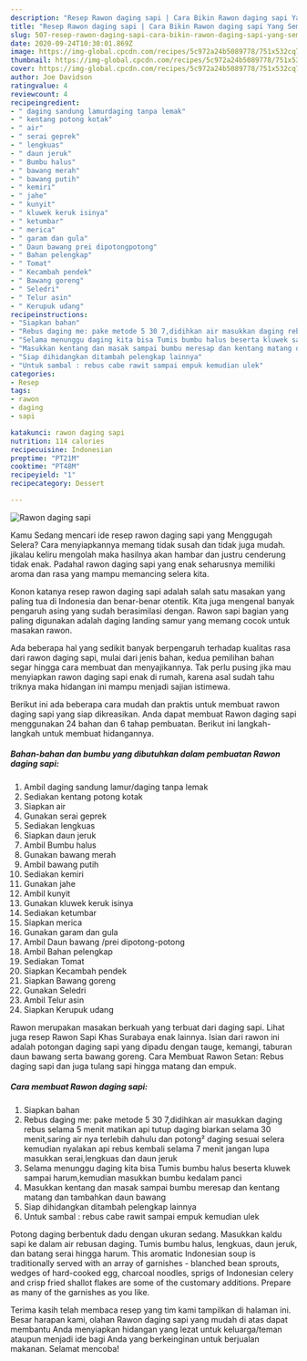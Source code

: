 ```yaml
---
description: "Resep Rawon daging sapi | Cara Bikin Rawon daging sapi Yang Sempurna"
title: "Resep Rawon daging sapi | Cara Bikin Rawon daging sapi Yang Sempurna"
slug: 507-resep-rawon-daging-sapi-cara-bikin-rawon-daging-sapi-yang-sempurna
date: 2020-09-24T10:30:01.869Z
image: https://img-global.cpcdn.com/recipes/5c972a24b5089778/751x532cq70/rawon-daging-sapi-foto-resep-utama.jpg
thumbnail: https://img-global.cpcdn.com/recipes/5c972a24b5089778/751x532cq70/rawon-daging-sapi-foto-resep-utama.jpg
cover: https://img-global.cpcdn.com/recipes/5c972a24b5089778/751x532cq70/rawon-daging-sapi-foto-resep-utama.jpg
author: Joe Davidson
ratingvalue: 4
reviewcount: 4
recipeingredient:
- " daging sandung lamurdaging tanpa lemak"
- " kentang potong kotak"
- " air"
- " serai geprek"
- " lengkuas"
- " daun jeruk"
- " Bumbu halus"
- " bawang merah"
- " bawang putih"
- " kemiri"
- " jahe"
- " kunyit"
- " kluwek keruk isinya"
- " ketumbar"
- " merica"
- " garam dan gula"
- " Daun bawang prei dipotongpotong"
- " Bahan pelengkap"
- " Tomat"
- " Kecambah pendek"
- " Bawang goreng"
- " Seledri"
- " Telur asin"
- " Kerupuk udang"
recipeinstructions:
- "Siapkan bahan"
- "Rebus daging me: pake metode 5 30 7,didihkan air masukkan daging rebus selama 5 menit matikan api tutup daging biarkan selama 30 menit,saring air nya terlebih dahulu dan potong² daging sesuai selera kemudian nyalakan api rebus kembali selama 7 menit jangan lupa masukkan serai,lengkuas dan daun jeruk"
- "Selama menunggu daging kita bisa Tumis bumbu halus beserta kluwek sampai harum,kemudian masukkan bumbu kedalam panci"
- "Masukkan kentang dan masak sampai bumbu meresap dan kentang matang dan tambahkan daun bawang"
- "Siap dihidangkan ditambah pelengkap lainnya"
- "Untuk sambal : rebus cabe rawit sampai empuk kemudian ulek"
categories:
- Resep
tags:
- rawon
- daging
- sapi

katakunci: rawon daging sapi 
nutrition: 114 calories
recipecuisine: Indonesian
preptime: "PT21M"
cooktime: "PT48M"
recipeyield: "1"
recipecategory: Dessert

---
```



![Rawon daging sapi](https://img-global.cpcdn.com/recipes/5c972a24b5089778/751x532cq70/rawon-daging-sapi-foto-resep-utama.jpg)

Kamu Sedang mencari ide resep rawon daging sapi yang Menggugah Selera? Cara menyiapkannya memang tidak susah dan tidak juga mudah. jikalau keliru mengolah maka hasilnya akan hambar dan justru cenderung tidak enak. Padahal rawon daging sapi yang enak seharusnya memiliki aroma dan rasa yang mampu memancing selera kita.

Konon katanya resep rawon daging sapi adalah salah satu masakan yang paling tua di Indonesia dan benar-benar otentik. Kita juga mengenal banyak pengaruh asing yang sudah berasimilasi dengan. Rawon sapi bagian yang paling digunakan adalah daging landing samur yang memang cocok untuk masakan rawon.

Ada beberapa hal yang sedikit banyak berpengaruh terhadap kualitas rasa dari rawon daging sapi, mulai dari jenis bahan, kedua pemilihan bahan segar hingga cara membuat dan menyajikannya. Tak perlu pusing jika mau menyiapkan rawon daging sapi enak di rumah, karena asal sudah tahu triknya maka hidangan ini mampu menjadi sajian istimewa.


Berikut ini ada beberapa cara mudah dan praktis untuk membuat rawon daging sapi yang siap dikreasikan. Anda dapat membuat Rawon daging sapi menggunakan 24 bahan dan 6 tahap pembuatan. Berikut ini langkah-langkah untuk membuat hidangannya.

<!--inarticleads1-->

##### Bahan-bahan dan bumbu yang dibutuhkan dalam pembuatan Rawon daging sapi:

1. Ambil  daging sandung lamur/daging tanpa lemak
1. Sediakan  kentang potong kotak
1. Siapkan  air
1. Gunakan  serai geprek
1. Sediakan  lengkuas
1. Siapkan  daun jeruk
1. Ambil  Bumbu halus
1. Gunakan  bawang merah
1. Ambil  bawang putih
1. Sediakan  kemiri
1. Gunakan  jahe
1. Ambil  kunyit
1. Gunakan  kluwek keruk isinya
1. Sediakan  ketumbar
1. Siapkan  merica
1. Gunakan  garam dan gula
1. Ambil  Daun bawang /prei dipotong-potong
1. Ambil  Bahan pelengkap
1. Sediakan  Tomat
1. Siapkan  Kecambah pendek
1. Siapkan  Bawang goreng
1. Gunakan  Seledri
1. Ambil  Telur asin
1. Siapkan  Kerupuk udang


Rawon merupakan masakan berkuah yang terbuat dari daging sapi. Lihat juga resep Rawon Sapi Khas Surabaya enak lainnya. Isian dari rawon ini adalah potongan daging sapi yang dipadu dengan tauge, kemangi, taburan daun bawang serta bawang goreng. Cara Membuat Rawon Setan: Rebus daging sapi dan juga tulang sapi hingga matang dan empuk. 

<!--inarticleads2-->

##### Cara membuat Rawon daging sapi:

1. Siapkan bahan
1. Rebus daging me: pake metode 5 30 7,didihkan air masukkan daging rebus selama 5 menit matikan api tutup daging biarkan selama 30 menit,saring air nya terlebih dahulu dan potong² daging sesuai selera kemudian nyalakan api rebus kembali selama 7 menit jangan lupa masukkan serai,lengkuas dan daun jeruk
1. Selama menunggu daging kita bisa Tumis bumbu halus beserta kluwek sampai harum,kemudian masukkan bumbu kedalam panci
1. Masukkan kentang dan masak sampai bumbu meresap dan kentang matang dan tambahkan daun bawang
1. Siap dihidangkan ditambah pelengkap lainnya
1. Untuk sambal : rebus cabe rawit sampai empuk kemudian ulek


Potong daging berbentuk dadu dengan ukuran sedang. Masukkan kaldu sapi ke dalam air rebusan daging. Tumis bumbu halus, lengkuas, daun jeruk, dan batang serai hingga harum. This aromatic Indonesian soup is traditionally served with an array of garnishes - blanched bean sprouts, wedges of hard-cooked egg, charcoal noodles, sprigs of Indonesian celery and crisp fried shallot flakes are some of the customary additions. Prepare as many of the garnishes as you like. 

Terima kasih telah membaca resep yang tim kami tampilkan di halaman ini. Besar harapan kami, olahan Rawon daging sapi yang mudah di atas dapat membantu Anda menyiapkan hidangan yang lezat untuk keluarga/teman ataupun menjadi ide bagi Anda yang berkeinginan untuk berjualan makanan. Selamat mencoba!

